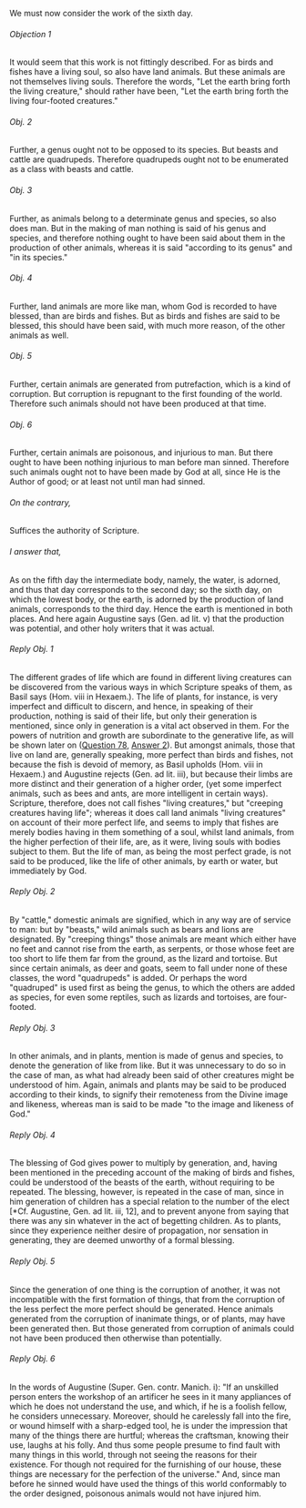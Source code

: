 We must now consider the work of the sixth day.

###### Objection 1
It would seem that this work is not fittingly described. For as birds and fishes have a living soul, so also have land animals. But these animals are not themselves living souls. Therefore the words, "Let the earth bring forth the living creature," should rather have been, "Let the earth bring forth the living four-footed creatures."  

###### Obj. 2
Further, a genus ought not to be opposed to its species. But beasts and cattle are quadrupeds. Therefore quadrupeds ought not to be enumerated as a class with beasts and cattle.  

###### Obj. 3
Further, as animals belong to a determinate genus and species, so also does man. But in the making of man nothing is said of his genus and species, and therefore nothing ought to have been said about them in the production of other animals, whereas it is said "according to its genus" and "in its species."  

###### Obj. 4
Further, land animals are more like man, whom God is recorded to have blessed, than are birds and fishes. But as birds and fishes are said to be blessed, this should have been said, with much more reason, of the other animals as well.  

###### Obj. 5
Further, certain animals are generated from putrefaction, which is a kind of corruption. But corruption is repugnant to the first founding of the world. Therefore such animals should not have been produced at that time.  

###### Obj. 6
Further, certain animals are poisonous, and injurious to man. But there ought to have been nothing injurious to man before man sinned. Therefore such animals ought not to have been made by God at all, since He is the Author of good; or at least not until man had sinned.  

###### On the contrary,
Suffices the authority of Scripture.

###### I answer that,
As on the fifth day the intermediate body, namely, the water, is adorned, and thus that day corresponds to the second day; so the sixth day, on which the lowest body, or the earth, is adorned by the production of land animals, corresponds to the third day. Hence the earth is mentioned in both places. And here again Augustine says (Gen. ad lit. v) that the production was potential, and other holy writers that it was actual.  

###### Reply Obj. 1
The different grades of life which are found in different living creatures can be discovered from the various ways in which Scripture speaks of them, as Basil says (Hom. viii in Hexaem.). The life of plants, for instance, is very imperfect and difficult to discern, and hence, in speaking of their production, nothing is said of their life, but only their generation is mentioned, since only in generation is a vital act observed in them. For the powers of nutrition and growth are subordinate to the generative life, as will be shown later on ([Question 78](../075.%20Man%20(28)/078.%20Specific%20Powers%20of%20the%20Soul.md), [Answer 2](../075.%20Man%20(28)/078.%20Specific%20Powers%20of%20the%20Soul.md#2.%20Whether%20the%20parts%20of%20the%20vegetative%20soul%20are%20fittingly%20described%20as%20the%20nutritive,%20augmentative,%20and%20generative?%20)). But amongst animals, those that live on land are, generally speaking, more perfect than birds and fishes, not because the fish is devoid of memory, as Basil upholds (Hom. viii in Hexaem.) and Augustine rejects (Gen. ad lit. iii), but because their limbs are more distinct and their generation of a higher order, (yet some imperfect animals, such as bees and ants, are more intelligent in certain ways). Scripture, therefore, does not call fishes "living creatures," but "creeping creatures having life"; whereas it does call land animals "living creatures" on account of their more perfect life, and seems to imply that fishes are merely bodies having in them something of a soul, whilst land animals, from the higher perfection of their life, are, as it were, living souls with bodies subject to them. But the life of man, as being the most perfect grade, is not said to be produced, like the life of other animals, by earth or water, but immediately by God.  

###### Reply Obj. 2
By "cattle," domestic animals are signified, which in any way are of service to man: but by "beasts," wild animals such as bears and lions are designated. By "creeping things" those animals are meant which either have no feet and cannot rise from the earth, as serpents, or those whose feet are too short to life them far from the ground, as the lizard and tortoise. But since certain animals, as deer and goats, seem to fall under none of these classes, the word "quadrupeds" is added. Or perhaps the word "quadruped" is used first as being the genus, to which the others are added as species, for even some reptiles, such as lizards and tortoises, are four-footed.  

###### Reply Obj. 3
In other animals, and in plants, mention is made of genus and species, to denote the generation of like from like. But it was unnecessary to do so in the case of man, as what had already been said of other creatures might be understood of him. Again, animals and plants may be said to be produced according to their kinds, to signify their remoteness from the Divine image and likeness, whereas man is said to be made "to the image and likeness of God."  

###### Reply Obj. 4
The blessing of God gives power to multiply by generation, and, having been mentioned in the preceding account of the making of birds and fishes, could be understood of the beasts of the earth, without requiring to be repeated. The blessing, however, is repeated in the case of man, since in him generation of children has a special relation to the number of the elect \[\*Cf. Augustine, Gen. ad lit. iii, 12\], and to prevent anyone from saying that there was any sin whatever in the act of begetting children. As to plants, since they experience neither desire of propagation, nor sensation in generating, they are deemed unworthy of a formal blessing.  

###### Reply Obj. 5
Since the generation of one thing is the corruption of another, it was not incompatible with the first formation of things, that from the corruption of the less perfect the more perfect should be generated. Hence animals generated from the corruption of inanimate things, or of plants, may have been generated then. But those generated from corruption of animals could not have been produced then otherwise than potentially.  

###### Reply Obj. 6
In the words of Augustine (Super. Gen. contr. Manich. i): "If an unskilled person enters the workshop of an artificer he sees in it many appliances of which he does not understand the use, and which, if he is a foolish fellow, he considers unnecessary. Moreover, should he carelessly fall into the fire, or wound himself with a sharp-edged tool, he is under the impression that many of the things there are hurtful; whereas the craftsman, knowing their use, laughs at his folly. And thus some people presume to find fault with many things in this world, through not seeing the reasons for their existence. For though not required for the furnishing of our house, these things are necessary for the perfection of the universe." And, since man before he sinned would have used the things of this world conformably to the order designed, poisonous animals would not have injured him.